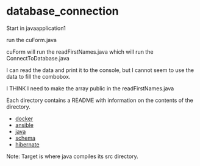 # database_connection
Start in javaapplication1

run the cuForm.java

cuForm will run the readFirstNames.java which will run the ConnectToDatabase.java  

I can read the data and print it to the console, but I cannot seem to use the data to fill the combobox.

I THINK  I need to make the array public in the readFirstNames.java


Each directory contains a README with information on the contents of the directory.

- [docker](src/main/docker/README.md)
- [ansible](src/main/ansible/README.md)
- [java](src/main/java/README.md)
- [schema](src/main/schema/README.md)
- [hibernate](src/main/hibernate/README.md)

Note: Target is where java compiles its src directory.